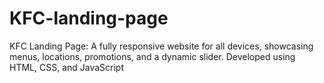 # KFC-landing-page
KFC Landing Page: A fully responsive website for all devices, showcasing menus, locations, promotions, and a dynamic slider. Developed using HTML, CSS, and JavaScript
